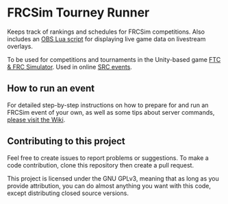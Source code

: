 # FRCSim Tourney Runner
 Keeps track of rankings and schedules for FRCSim competitions.  Also includes an [OBS Lua script](https://github.com/NicholasBottone/FRCSim-Tourney-Runner/blob/master/SimSync.lua) for displaying live game data on livestream overlays.

To be used for competitions and tournaments in the Unity-based game [FTC & FRC Simulator](http://ftcsimulator.org/).  Used in online [SRC events](https://discord.gg/2sZhVU4).

## How to run an event

For detailed step-by-step instructions on how to prepare for and run an FRCSim event of your own, as well as some tips about server commands, [please visit the Wiki](https://github.com/NicholasBottone/FRCSim-Tourney-Runner/wiki).

## Contributing to this project

Feel free to create issues to report problems or suggestions.  To make a code contribution, clone this repository then create a pull request.

This project is licensed under the GNU GPLv3, meaning that as long as you provide attribution, you can do almost anything you want with this code, except distributing closed source versions.
